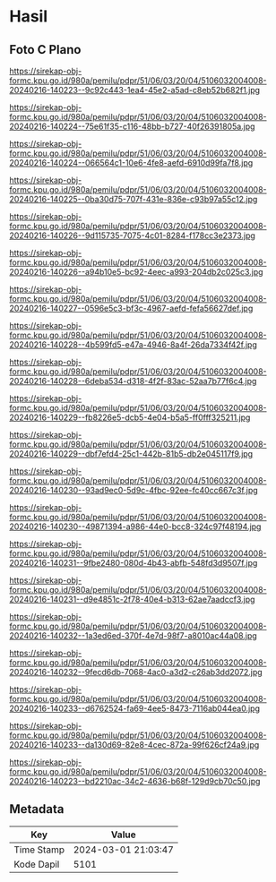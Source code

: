 # Hasil

## Foto C Plano

https://sirekap-obj-formc.kpu.go.id/980a/pemilu/pdpr/51/06/03/20/04/5106032004008-20240216-140223--9c92c443-1ea4-45e2-a5ad-c8eb52b682f1.jpg

https://sirekap-obj-formc.kpu.go.id/980a/pemilu/pdpr/51/06/03/20/04/5106032004008-20240216-140224--75e61f35-c116-48bb-b727-40f26391805a.jpg

https://sirekap-obj-formc.kpu.go.id/980a/pemilu/pdpr/51/06/03/20/04/5106032004008-20240216-140224--066564c1-10e6-4fe8-aefd-6910d99fa7f8.jpg

https://sirekap-obj-formc.kpu.go.id/980a/pemilu/pdpr/51/06/03/20/04/5106032004008-20240216-140225--0ba30d75-707f-431e-836e-c93b97a55c12.jpg

https://sirekap-obj-formc.kpu.go.id/980a/pemilu/pdpr/51/06/03/20/04/5106032004008-20240216-140226--9d115735-7075-4c01-8284-f178cc3e2373.jpg

https://sirekap-obj-formc.kpu.go.id/980a/pemilu/pdpr/51/06/03/20/04/5106032004008-20240216-140226--a94b10e5-bc92-4eec-a993-204db2c025c3.jpg

https://sirekap-obj-formc.kpu.go.id/980a/pemilu/pdpr/51/06/03/20/04/5106032004008-20240216-140227--0596e5c3-bf3c-4967-aefd-fefa56627def.jpg

https://sirekap-obj-formc.kpu.go.id/980a/pemilu/pdpr/51/06/03/20/04/5106032004008-20240216-140228--4b599fd5-e47a-4946-8a4f-26da7334f42f.jpg

https://sirekap-obj-formc.kpu.go.id/980a/pemilu/pdpr/51/06/03/20/04/5106032004008-20240216-140228--6deba534-d318-4f2f-83ac-52aa7b77f6c4.jpg

https://sirekap-obj-formc.kpu.go.id/980a/pemilu/pdpr/51/06/03/20/04/5106032004008-20240216-140229--fb8226e5-dcb5-4e04-b5a5-ff0fff325211.jpg

https://sirekap-obj-formc.kpu.go.id/980a/pemilu/pdpr/51/06/03/20/04/5106032004008-20240216-140229--dbf7efd4-25c1-442b-81b5-db2e045117f9.jpg

https://sirekap-obj-formc.kpu.go.id/980a/pemilu/pdpr/51/06/03/20/04/5106032004008-20240216-140230--93ad9ec0-5d9c-4fbc-92ee-fc40cc667c3f.jpg

https://sirekap-obj-formc.kpu.go.id/980a/pemilu/pdpr/51/06/03/20/04/5106032004008-20240216-140230--49871394-a986-44e0-bcc8-324c97f48194.jpg

https://sirekap-obj-formc.kpu.go.id/980a/pemilu/pdpr/51/06/03/20/04/5106032004008-20240216-140231--9fbe2480-080d-4b43-abfb-548fd3d9507f.jpg

https://sirekap-obj-formc.kpu.go.id/980a/pemilu/pdpr/51/06/03/20/04/5106032004008-20240216-140231--d9e4851c-2f78-40e4-b313-62ae7aadccf3.jpg

https://sirekap-obj-formc.kpu.go.id/980a/pemilu/pdpr/51/06/03/20/04/5106032004008-20240216-140232--1a3ed6ed-370f-4e7d-98f7-a8010ac44a08.jpg

https://sirekap-obj-formc.kpu.go.id/980a/pemilu/pdpr/51/06/03/20/04/5106032004008-20240216-140232--9fecd6db-7068-4ac0-a3d2-c26ab3dd2072.jpg

https://sirekap-obj-formc.kpu.go.id/980a/pemilu/pdpr/51/06/03/20/04/5106032004008-20240216-140233--d6762524-fa69-4ee5-8473-7116ab044ea0.jpg

https://sirekap-obj-formc.kpu.go.id/980a/pemilu/pdpr/51/06/03/20/04/5106032004008-20240216-140233--da130d69-82e8-4cec-872a-99f626cf24a9.jpg

https://sirekap-obj-formc.kpu.go.id/980a/pemilu/pdpr/51/06/03/20/04/5106032004008-20240216-140223--bd2210ac-34c2-4636-b68f-129d9cb70c50.jpg


## Metadata

| Key        | Value               |
| ---------- | ------------------- |
| Time Stamp | 2024-03-01 21:03:47 |
| Kode Dapil | 5101                |



